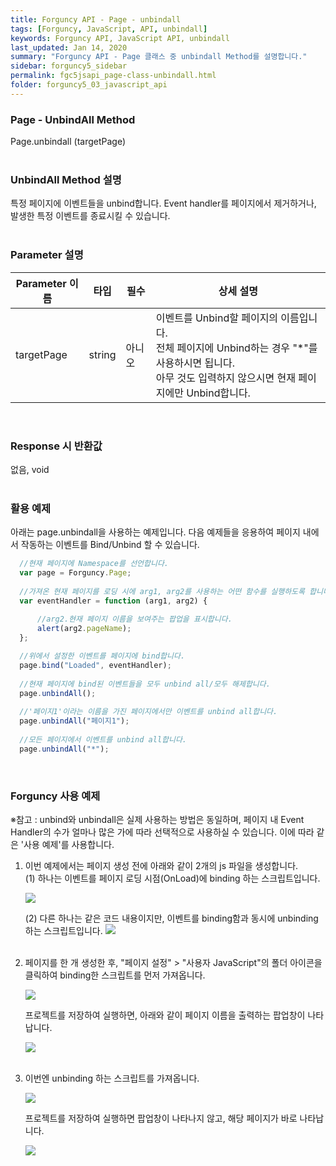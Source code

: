 ```yaml
---
title: Forguncy API - Page - unbindall
tags: [Forguncy, JavaScript, API, unbindall]
keywords: Forguncy API, JavaScript API, unbindall
last_updated: Jan 14, 2020
summary: "Forguncy API - Page 클래스 중 unbindall Method를 설명합니다."
sidebar: forguncy5_sidebar
permalink: fgc5jsapi_page-class-unbindall.html
folder: forguncy5_03_javascript_api
---
```


### Page - UnbindAll Method
Page.unbindall (targetPage)
<br /><br />

### UnbindAll Method 설명
특정 페이지에 이벤트들을 unbind합니다. Event handler를 페이지에서 제거하거나, 발생한 특정 이벤트를 종료시킬 수 있습니다.
<br /><br />

### Parameter 설명

| Parameter 이름 | 타입 | 필수 | 상세 설명 |
| --- | --- | --- | --- |
| targetPage | string	| 아니오 | 이벤트를 Unbind할 페이지의 이름입니다.<br />전체 페이지에 Unbind하는 경우 "*"를 사용하시면 됩니다.<br />아무 것도 입력하지 않으시면 현재 페이지에만 Unbind합니다. |

<br />

### Response 시 반환값
없음, void
<br /><br />

### 활용 예제
아래는 page.unbindall을 사용하는 예제입니다. 다음 예제들을 응용하여 페이지 내에서 작동하는 이벤트를 Bind/Unbind 할 수 있습니다.
<br />

~~~javascript
  //현재 페이지에 Namespace를 선언합니다.
  var page = Forguncy.Page;
  
  //가져온 현재 페이지를 로딩 시에 arg1, arg2를 사용하는 어떤 함수를 실행하도록 합니다.
  var eventHandler = function (arg1, arg2) {
      
      //arg2.현재 페이지 이름을 보여주는 팝업을 표시합니다.
      alert(arg2.pageName);
  };

  //위에서 설정한 이벤트를 페이지에 bind합니다.
  page.bind("Loaded", eventHandler);
  
  //현재 페이지에 bind된 이벤트들을 모두 unbind all/모두 해제합니다.
  page.unbindAll();
  
  //'페이지1'이라는 이름을 가진 페이지에서만 이벤트를 unbind all합니다.
  page.unbindAll("페이지1");
  
  //모든 페이지에서 이벤트를 unbind all합니다.
  page.unbindAll("*");
~~~

<br />

### Forguncy 사용 예제

※참고 : unbind와 unbindall은 실제 사용하는 방법은 동일하며, 페이지 내 Event Handler의 수가 얼마나 많은 가에 따라 선택적으로 사용하실 수 있습니다. 이에 따라 같은 '사용 예제'를 사용합니다.

1. 이번 예제에서는 페이지 생성 전에 아래와 같이 2개의 js 파일을 생성합니다.<br />
    (1) 하나는 이벤트를 페이지 로딩 시점(OnLoad)에 binding 하는 스크립트입니다.

    ![]({{site.url}}/images/forguncy5/ex-ss_page-unbindall01.png)
    <br />

    (2) 다른 하나는 같은 코드 내용이지만, 이벤트를 binding함과 동시에 unbinding 하는 스크립트입니다.
    ![]({{site.url}}/images/forguncy5/ex-ss_page-unbindall02.png)
    <br /><br />

2. 페이지를 한 개 생성한 후, "페이지 설정" > "사용자 JavaScript"의 폴더 아이콘을 클릭하여 binding한 스크립트를 먼저 가져옵니다.

    ![]({{site.url}}/images/forguncy5/ex-ss_page-unbindall03.png)
    <br />

    프로젝트를 저장하여 실행하면, 아래와 같이 페이지 이름을 출력하는 팝업창이 나타납니다.

    ![]({{site.url}}/images/forguncy5/ex-ss_page-unbindall04.png)
    <br /><br />

3. 이번엔 unbinding 하는 스크립트를 가져옵니다.

    ![]({{site.url}}/images/forguncy5/ex-ss_page-unbindall05.png)
    <br />

    프로젝트를 저장하여 실행하면 팝업창이 나타나지 않고, 해당 페이지가 바로 나타납니다.

    ![]({{site.url}}/images/forguncy5/ex-ss_page-unbindall06.png)

<br /><br />